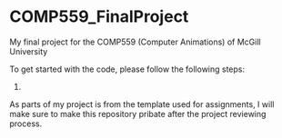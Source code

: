 # COMP559_FinalProject
My final project for the COMP559 (Computer Animations) of McGill University

To get started with the code, please follow the following steps: 

1. 

As parts of my project is from the template used for assignments, I will make sure to make this repository pribate after the project reviewing process.
